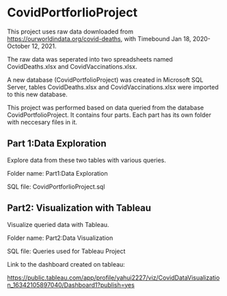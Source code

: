 # CovidPortforlioProject

This project uses raw data downloaded from https://ourworldindata.org/covid-deaths, with Timebound Jan 18, 2020-October 12, 2021.

The raw data was seperated into two spreadsheets named CovidDeaths.xlsx and CovidVaccinations.xlsx.

A new database (CovidPortfolioProject) was created in Microsoft SQL Server, tables CovidDeaths.xlsx and CovidVaccinations.xlsx were imported to this new database.

This project was performed based on data queried from the database CovidPortfolioProject. It contains four parts. Each part has its own folder with neccesary files in it. 

## Part 1:Data Exploration

Explore data from these two tables with various queries. 

Folder name: Part1:Data Exploration

SQL file: CovidPortforlioProject.sql 

## Part2: Visualization with Tableau

Visualize queried data with Tableau.

Folder name: Part2:Data Visualization

SQL file: Queries used for Tableau Project

Link to the dashboard created on tableau:

https://public.tableau.com/app/profile/yahui2227/viz/CovidDataVisualization_16342105897040/Dashboard1?publish=yes 




